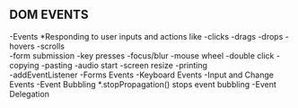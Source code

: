## DOM EVENTS
-Events
    *Responding to user inputs and actions like
        -clicks             -drags          -drops          -hovers         -scrolls    
        -form submission    -key presses    -focus/blur     -mouse wheel    -double click
        -copying            -pasting        -audio start    -screen resize  -printing        
-addEventListener
-Forms Events
-Keyboard Events
-Input and Change Events
-Event Bubbling 
    *.stopPropagation() stops event bubbling
-Event Delegation

